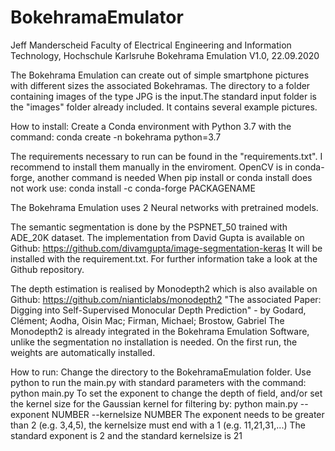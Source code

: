 # BokehramaEmulator
Jeff Manderscheid
Faculty of Electrical Engineering and Information Technology, Hochschule Karlsruhe
Bokehrama Emulation V1.0, 22.09.2020

The Bokehrama Emulation can create out of simple smartphone pictures with different sizes the associated Bokehramas. The directory to a folder containing images of the type JPG is the input.The standard input folder is the "images" folder already included. It contains several example pictures.

How to install:
Create a Conda environment with Python 3.7 with the command:
conda create -n bokehrama python=3.7

The requirements necessary to run can be found in the "requirements.txt".
I recommend to install them manually in the enviroment.
OpenCV is in conda-forge, another command is needed
When pip install or conda install does not work use:
conda install -c conda-forge PACKAGENAME


The Bokehrama Emulation uses 2 Neural networks with pretrained models.

The semantic segmentation is done by the PSPNET_50 trained with ADE_20K dataset. The implementation from David Gupta
is available on Github:
https://github.com/divamgupta/image-segmentation-keras
It will be installed with the requirement.txt.
For further information take a look at the Github repository.

The depth estimation is realised by Monodepth2 which is also available on Github:
https://github.com/nianticlabs/monodepth2
"The associated Paper: Digging into Self-Supervised Monocular Depth Prediction" - by Godard, Clément; Aodha, Oisin Mac; Firman, Michael; Brostow, Gabriel
The Monodepth2 is already integrated in the Bokehrama Emulation Software, unlike the segmentation no installation is needed.
On the first run, the weights are automatically installed.


How to run:
Change the directory to the BokehramaEmulation folder.
Use python to run the main.py with standard parameters with the command:
python main.py
To set the exponent to change the depth of field, and/or set the kernel size for the Gaussian kernel for filtering by:
python main.py --exponent NUMBER --kernelsize NUMBER
The exponent needs to be greater than 2 (e.g. 3,4,5), the kernelsize must end with a 1 (e.g. 11,21,31,...)
The standard exponent is 2 and the standard kernelsize is 21
